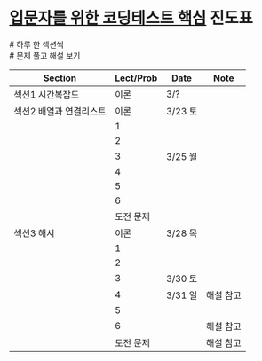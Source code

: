 # [입문자를 위한 코딩테스트 핵심](https://www.inflearn.com/course/temp_330763/dashboard) 진도표

\# 하루 한 섹션씩  
\# 문제 풀고 해설 보기

| Section                 | Lect/Prob | Date    | Note      |
| ----------------------- | --------- | ------- | --------- |
| 섹션1 시간복잡도        | 이론      | 3/?     |
| 섹션2 배열과 연결리스트 | 이론      | 3/23 토 |           |
|                         | 1         |         |           |
|                         | 2         |         |           |
|                         | 3         | 3/25 월 |           |
|                         | 4         |         |           |
|                         | 5         |         |           |
|                         | 6         |         |           |
|                         | 도전 문제 |         |           |
| 섹션3 해시              | 이론      | 3/28 목 |           |
|                         | 1         |         |           |
|                         | 2         |         |           |
|                         | 3         | 3/30 토 |           |
|                         | 4         | 3/31 일 | 해설 참고 |
|                         | 5         |         |           |
|                         | 6         |         | 해설 참고 |
|                         | 도전 문제 |         | 해설 참고 |
